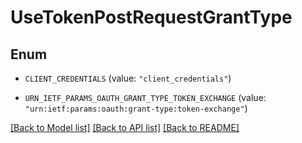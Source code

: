 # UseTokenPostRequestGrantType

## Enum


* `CLIENT_CREDENTIALS` (value: `"client_credentials"`)

* `URN_IETF_PARAMS_OAUTH_GRANT_TYPE_TOKEN_EXCHANGE` (value: `"urn:ietf:params:oauth:grant-type:token-exchange"`)


[[Back to Model list]](../README.md#documentation-for-models) [[Back to API list]](../README.md#documentation-for-api-endpoints) [[Back to README]](../README.md)


